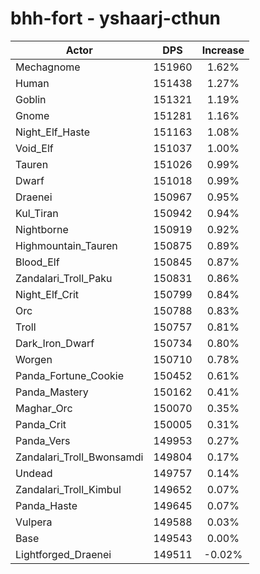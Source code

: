 # bhh-fort - yshaarj-cthun
| Actor | DPS | Increase |
|---|:---:|:---:|
|Mechagnome|151960|1.62%|
|Human|151438|1.27%|
|Goblin|151321|1.19%|
|Gnome|151281|1.16%|
|Night_Elf_Haste|151163|1.08%|
|Void_Elf|151037|1.00%|
|Tauren|151026|0.99%|
|Dwarf|151018|0.99%|
|Draenei|150967|0.95%|
|Kul_Tiran|150942|0.94%|
|Nightborne|150919|0.92%|
|Highmountain_Tauren|150875|0.89%|
|Blood_Elf|150845|0.87%|
|Zandalari_Troll_Paku|150831|0.86%|
|Night_Elf_Crit|150799|0.84%|
|Orc|150788|0.83%|
|Troll|150757|0.81%|
|Dark_Iron_Dwarf|150734|0.80%|
|Worgen|150710|0.78%|
|Panda_Fortune_Cookie|150452|0.61%|
|Panda_Mastery|150162|0.41%|
|Maghar_Orc|150070|0.35%|
|Panda_Crit|150005|0.31%|
|Panda_Vers|149953|0.27%|
|Zandalari_Troll_Bwonsamdi|149804|0.17%|
|Undead|149757|0.14%|
|Zandalari_Troll_Kimbul|149652|0.07%|
|Panda_Haste|149645|0.07%|
|Vulpera|149588|0.03%|
|Base|149543|0.00%|
|Lightforged_Draenei|149511|-0.02%|
